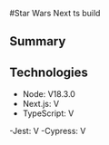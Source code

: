 #Star Wars Next ts build

## Summary

## Technologies

- Node: V18.3.0
- Next.js: V
- TypeScript: V

-Jest: V
-Cypress: V
